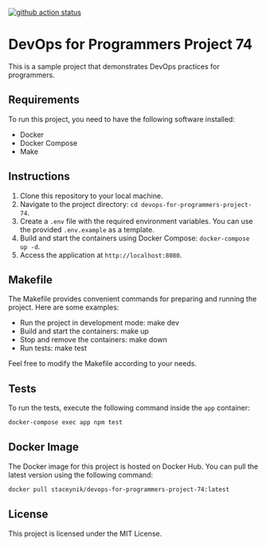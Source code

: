 [![github action status](https://github.com/staceynik/devops-for-programmers-project-74/workflows/Workflow/badge.svg)](https://github.com/staceynik/devops-for-programmers-project-74/actions)

# DevOps for Programmers Project 74

This is a sample project that demonstrates DevOps practices for programmers.

## Requirements

To run this project, you need to have the following software installed:

- Docker
- Docker Compose
- Make

## Instructions

1. Clone this repository to your local machine.
2. Navigate to the project directory: `cd devops-for-programmers-project-74`.
3. Create a `.env` file with the required environment variables. You can use the provided `.env.example` as a template.
4. Build and start the containers using Docker Compose: `docker-compose up -d`.
5. Access the application at `http://localhost:8080`.

## Makefile

The Makefile provides convenient commands for preparing and running the project. Here are some examples:

- Run the project in development mode: make dev
- Build and start the containers: make up
- Stop and remove the containers: make down
- Run tests: make test

Feel free to modify the Makefile according to your needs.

## Tests

To run the tests, execute the following command inside the `app` container:

```bash
docker-compose exec app npm test
```

## Docker Image

The Docker image for this project is hosted on Docker Hub. You can pull the latest version using the following command:

```bash
docker pull staceynik/devops-for-programmers-project-74:latest
```

## License

This project is licensed under the MIT License.
